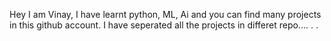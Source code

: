 Hey I am Vinay, I have learnt python, ML, Ai and you can find many projects in this github account. I have seperated all the projects in differet repo....
.
.

